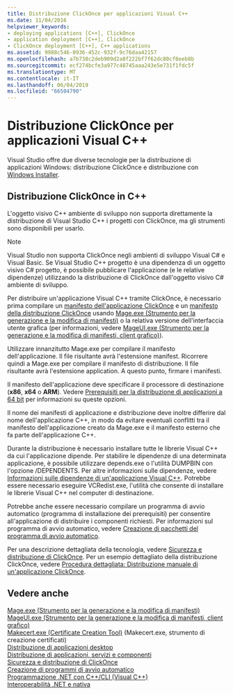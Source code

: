 ```yaml
---
title: Distribuzione ClickOnce per applicazioni Visual C++
ms.date: 11/04/2016
helpviewer_keywords:
- deploying applications [C++], ClickOnce
- application deployment [C++], ClickOnce
- ClickOnce deployment [C++], C++ applications
ms.assetid: 9988c546-0936-452c-932f-9c76daa42157
ms.openlocfilehash: a7b738c2deb909d2a8f222bf7f62dc80cf8eeb8b
ms.sourcegitcommit: ecf274bcfe3a977c48745aaa243e5e731f1fdc5f
ms.translationtype: MT
ms.contentlocale: it-IT
ms.lasthandoff: 06/04/2019
ms.locfileid: "66504790"
---
```

# <a name="clickonce-deployment-for-visual-c-applications"></a>Distribuzione ClickOnce per applicazioni Visual C++

Visual Studio offre due diverse tecnologie per la distribuzione di applicazioni Windows: distribuzione ClickOnce e distribuzione con [Windows Installer](/windows/desktop/Msi/windows-installer-portal).

## <a name="clickonce-deployment-in-c"></a>Distribuzione ClickOnce in C++

L'oggetto visivo C++ ambiente di sviluppo non supporta direttamente la distribuzione di Visual Studio C++ i progetti con ClickOnce, ma gli strumenti sono disponibili per usarlo.

> [!NOTE]
>  Visual Studio non supporta ClickOnce negli ambienti di sviluppo Visual C# e Visual Basic. Se Visual Studio C++ progetto è una dipendenza di un oggetto visivo C# progetto, è possibile pubblicare l'applicazione (e le relative dipendenze) utilizzando la distribuzione di ClickOnce dall'oggetto visivo C# ambiente di sviluppo.

Per distribuire un'applicazione Visual C++ tramite ClickOnce, è necessario prima compilare un [manifesto dell'applicazione ClickOnce](/visualstudio/deployment/clickonce-application-manifest) e un [manifesto della distribuzione ClickOnce](/visualstudio/deployment/clickonce-deployment-manifest) usando [Mage.exe (Strumento per la generazione e la modifica di manifesti)](/dotnet/framework/tools/mage-exe-manifest-generation-and-editing-tool) o la relativa versione dell'interfaccia utente grafica (per informazioni, vedere [MageUI.exe (Strumento per la generazione e la modifica di manifesti, client grafico)](/dotnet/framework/tools/mageui-exe-manifest-generation-and-editing-tool-graphical-client)).

Utilizzare innanzitutto Mage.exe per compilare il manifesto dell'applicazione. Il file risultante avrà l'estensione manifest. Ricorrere quindi a Mage.exe per compilare il manifesto di distribuzione. Il file risultante avrà l'estensione application. A questo punto, firmare i manifesti.

Il manifesto dell'applicazione deve specificare il processore di destinazione (**x86**, **x64** o **ARM**). Vedere [Prerequisiti per la distribuzione di applicazioni a 64 bit](/visualstudio/deployment/deploying-prerequisites-for-64-bit-applications) per informazioni su queste opzioni.

Il nome dei manifesti di applicazione e distribuzione deve inoltre differire dal nome dell'applicazione C++, in modo da evitare eventuali conflitti tra il manifesto dell'applicazione creato da Mage.exe e il manifesto esterno che fa parte dell'applicazione C++.

Durante la distribuzione è necessario installare tutte le librerie Visual C++ da cui l'applicazione dipende. Per stabilire le dipendenze di una determinata applicazione, è possibile utilizzare depends.exe o l'utilità DUMPBIN con l'opzione /DEPENDENTS. Per altre informazioni sulle dipendenze, vedere [Informazioni sulle dipendenze di un'applicazione Visual C++](understanding-the-dependencies-of-a-visual-cpp-application.md). Potrebbe essere necessario eseguire VCRedist.exe, l'utilità che consente di installare le librerie Visual C++ nel computer di destinazione.

Potrebbe anche essere necessario compilare un programma di avvio automatico (programma di installazione dei prerequisiti) per consentire all'applicazione di distribuire i componenti richiesti. Per informazioni sul programma di avvio automatico, vedere [Creazione di pacchetti del programma di avvio automatico](/visualstudio/deployment/creating-bootstrapper-packages).

Per una descrizione dettagliata della tecnologia, vedere [Sicurezza e distribuzione di ClickOnce](/visualstudio/deployment/clickonce-security-and-deployment). Per un esempio dettagliato della distribuzione ClickOnce, vedere [Procedura dettagliata: Distribuzione manuale di un'applicazione ClickOnce](/visualstudio/deployment/walkthrough-manually-deploying-a-clickonce-application).

## <a name="see-also"></a>Vedere anche

[Mage.exe (Strumento per la generazione e la modifica di manifesti)](/dotnet/framework/tools/mage-exe-manifest-generation-and-editing-tool)<br>
[MageUI.exe (Strumento per la generazione e la modifica di manifesti, client grafico)](/dotnet/framework/tools/mageui-exe-manifest-generation-and-editing-tool-graphical-client)<br>
[Makecert.exe (Certificate Creation Tool)](/windows/desktop/SecCrypto/makecert) (Makecert.exe, strumento di creazione certificati)<br>
[Distribuzione di applicazioni desktop](deploying-native-desktop-applications-visual-cpp.md)<br>
[Distribuzione di applicazioni, servizi e componenti](/visualstudio/deployment/deploying-applications-services-and-components)<br>
[Sicurezza e distribuzione di ClickOnce](/visualstudio/deployment/clickonce-security-and-deployment)<br>
[Creazione di programmi di avvio automatico](/visualstudio/deployment/creating-bootstrapper-packages)<br>
[Programmazione .NET con C++/CLI (Visual C++)](../dotnet/dotnet-programming-with-cpp-cli-visual-cpp.md)<br>
[Interoperabilità .NET e nativa](../dotnet/native-and-dotnet-interoperability.md)
